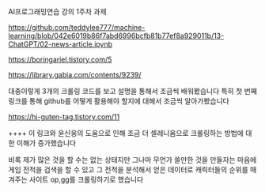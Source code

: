 AI프로그래밍연습 강의 1주차 과제

https://github.com/teddylee777/machine-learning/blob/042e6019b86f7abd6996bcfb81b77ef8a929011b/13-ChatGPT/02-news-article.ipynb

https://boringariel.tistory.com/5

https://library.gabia.com/contents/9239/

대충이렇게 3개의 크롤링 코드를 보고 설명을 통해서 조금씩 배워봤습니다
특히 첫 번째 링크를 통해 github를 어떻게 활용해야 할지에 대해서 조금씩 알아가봤습니다

https://hi-guten-tag.tistory.com/11

++++ 이 링크와 윤신웅의 도움으로 인해 조금 더 셀레니옴으로 크롤링하는 방법에 대한 이해가 증가했습니다

비록 제가 많은 것을 할 수는 없는 상태지만 그나마 무언가 쓸만한 것을 만들자는 마음에
게임 전적을 검색을 할 수 있고 그 전적을 분석해서 얻은 데이터로 캐릭터들의 순위를 매겨주는 사이트
op,gg를 크롤링하기로 했습니다



